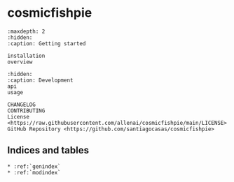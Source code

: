 # **cosmicfishpie**

```{toctree}
:maxdepth: 2
:hidden:
:caption: Getting started

installation
overview
```

```{toctree}
:hidden:
:caption: Development
api
usage

CHANGELOG
CONTRIBUTING
License <https://raw.githubusercontent.com/allenai/cosmicfishpie/main/LICENSE>
GitHub Repository <https://github.com/santiagocasas/cosmicfishpie>
```

## Indices and tables

```{eval-rst}
* :ref:`genindex`
* :ref:`modindex`
```
